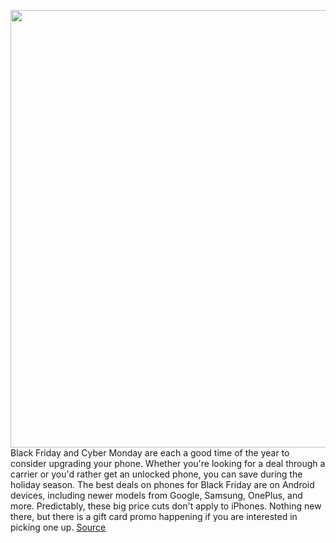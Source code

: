 <img src='https://cdn.vox-cdn.com/thumbor/ezA2IZ1pvSSZxTFitC2J6hgeYCM=/0x0:2040x1360/1200x800/filters:focal(857x517:1183x843)/cdn.vox-cdn.com/uploads/chorus_image/image/67891718/akrales_201012_4137_0010.0.5.jpg' width='700px' /><br/>
Black Friday and Cyber Monday are each a good time of the year to consider upgrading your phone. Whether you're looking for a deal through a carrier or you'd rather get an unlocked phone, you can save during the holiday season. The best deals on phones for Black Friday are on Android devices, including newer models from Google, Samsung, OnePlus, and more. Predictably, these big price cuts don't apply to iPhones. Nothing new there, but there is a gift card promo happening if you are interested in picking one up.
<a href='https://www.theverge.com/21583458/black-friday-phone-deals-cyber-monday'> Source <a/>